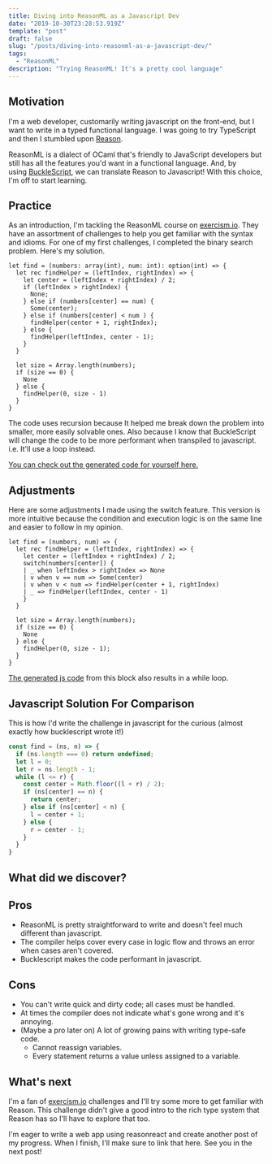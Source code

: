 ```yaml
---
title: Diving into ReasonML as a Javascript Dev
date: "2019-10-30T23:28:53.919Z"
template: "post"
draft: false
slug: "/posts/diving-into-reasonml-as-a-javascript-dev/"
tags:
  - "ReasonML"
description: "Trying ReasonML! It's a pretty cool language"
---
```

## Motivation

I'm a web developer, customarily writing javascript on the front-end, but I want to write in a typed functional language. I was going to try TypeScript and then I stumbled upon [Reason](https://reasonml.github.io/).

ReasonML is a dialect of OCaml that's friendly to JavaScript developers but still has all the features you'd want in a functional language. And, by using [BuckleScript](https://bucklescript.github.io/), we can translate Reason to Javascript! With this choice, I'm off to start learning.

## Practice

As an introduction, I'm tackling the ReasonML course on [exercism.io](http://exercism.ioexercism.io/). They have an assortment of challenges to help you get familiar with the syntax and idioms. For one of my first challenges, I completed the binary search problem. Here's my solution.

```reason
let find = (numbers: array(int), num: int): option(int) => {
  let rec findHelper = (leftIndex, rightIndex) => {
    let center = (leftIndex + rightIndex) / 2;
    if (leftIndex > rightIndex) {
      None;
    } else if (numbers[center] == num) {
      Some(center);
    } else if (numbers[center] < num ) {
      findHelper(center + 1, rightIndex);
    } else {
      findHelper(leftIndex, center - 1);
    }
  }

  let size = Array.length(numbers);
  if (size == 0) {
    None
  } else {
    findHelper(0, size - 1)
  }
}
```

The code uses recursion because It helped me break down the problem into smaller, more easily solvable ones. Also because I know that BuckleScript will change the code to be more performant when transpiled to javascript. i.e. It'll use a loop instead.

[You can check out the generated code for yourself here.](https://reasonml.github.io/en/try?rrjsx=true&reason=DYUwLgBAZglgdgEwgXggCjgZwDQTgShQD4IBvAKAglEgCcQBjaeBACRGAAcRaV1hctQshIUqVGhAYg4YHnzTAIAaghCIAeggAmANyVxMKPwgl1Y8VQByAezgh9lgL4QOmEBCPosAbWmyeAF0UVAIyA0sAZRsAWxA0fzkhR3EXNw8vDEw-GSTggB48CEILS1hEdi4eBNz5VQBGQXwUqjTgd3DLKnK2Dm5aRVxE+QBaCHrmiIgnAxmJcAhMGAAvD1QAQVpaAEMATwA6UDgAczAACyzJqkyl1ZCIAAYSqdt7Wdd2j1LmCr7qh9wtw8Ywms3ITiAA)

## Adjustments

Here are some adjustments I made using the switch feature. This version is more intuitive because the condition and execution logic is on the same line and easier to follow in my opinion.

```reason
let find = (numbers, num) => {
  let rec findHelper = (leftIndex, rightIndex) => {
    let center = (leftIndex + rightIndex) / 2;
    switch(numbers[center]) {
    | _ when leftIndex > rightIndex => None
    | v when v == num => Some(center)
    | v when v < num => findHelper(center + 1, rightIndex)
    | _ => findHelper(leftIndex, center - 1)
    }
  }

  let size = Array.length(numbers);
  if (size == 0) {
    None
  } else {
    findHelper(0, size - 1);
  }
}
```

[The generated js code](https://reasonml.github.io/en/try?rrjsx=true&reason=DYUwLgBAZglgdgEwgXggCjgZwDQTgShQD4IBvAKAglEgCcQBjaeBACRGAAcRaV1hctQshIUqVGhAYg4YHnzTAIAaghCIAeggAmANyVxMKPwgl1Y8VQByAezggDVAL4QOmEGUfjMAdxhgGAAsMTABtaVkeAF1CC0sAHwgANwgfQJlklFQ4YggAZRsAWxA0CLkhLypElLSMlIAePFzYRHYuHlKZcpUIAEZBfEqIRIB9ZpY27lpFXDL5AFo+wctnLycDdaoAQVpaAEMATwA6UDgAczBgrGFUAAYIAH4IW3sIAC5mVo4ptFvcHf2x1OFyumEIi16gycQA) from this block also results in a while loop.

## Javascript Solution For Comparison

This is how I'd write the challenge in javascript for the curious (almost exactly how bucklescript wrote it!)

```javascript
const find = (ns, n) => {
  if (ns.length === 0) return undefined;
  let l = 0;
  let r = ns.length - 1;
  while (l <= r) {
    const center = Math.floor((l + r) / 2);
    if (ns[center] == n) {
      return center;
    } else if (ns[center] < n) {
      l = center + 1;
    } else {
      r = center - 1;
    }
  }
}
```

## What did we discover?

## Pros

- ReasonML is pretty straightforward to write and doesn't feel much different than javascript.
- The compiler helps cover every case in logic flow and throws an error when cases aren't covered.
- Bucklescript makes the code performant in javascript.

## Cons

- You can't write quick and dirty code; all cases must be handled.
- At times the compiler does not indicate what's gone wrong and it's annoying.
- (Maybe a pro later on) A lot of growing pains with writing type-safe code.
    - Cannot reassign variables.
    - Every statement returns a value unless assigned to a variable.

## What's next

I'm a fan of [exercism.io](http://exercism.io/) challenges and I'll try some more to get familiar with Reason. This challenge didn't give a good intro to the rich type system that Reason has so I'll have to explore that too.

I'm eager to write a web app using reasonreact and create another post of my progress. When I finish, I'll make sure to link that here. See you in the next post!
